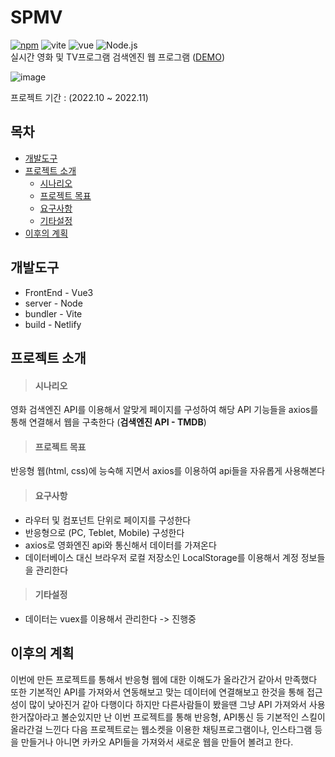 # SPMV
<!-- 현 npm 버전 16.3.0 -> 버전적는곳이 없다(일단 17.0.0으로 보류 -> 추후에 현 버전으로 바꾼다) -->
[![npm](https://img.shields.io/npm/v/standard.svg)](https://www.npmjs.com/package/npm-auto-version)
![vite](https://img.shields.io/badge/Vite-646CFF)
![vue](https://img.shields.io/badge/Vue3-4FC08D)
![Node.js](https://img.shields.io/badge/Node.js-339933)
<br />
실시간 영화 및 TV프로그램 검색엔진 웹 프로그램 ([DEMO](https://spmv.netlify.app))

![image](https://user-images.githubusercontent.com/43946794/201836907-70417994-0657-4b41-9d49-d7f34ccc31ca.png)

프로젝트 기간 : (2022.10 ~ 2022.11)


## 목차
* <a href="#개발도구">개발도구</a>
* <a href="#프로젝트-소개">프로젝트 소개</a>
  * <a href="#시나리오">시나리오</a>
  * <a href="#프로젝트-목표">프로젝트 목표</a>
  * <a href="#요구사항">요구사항</a>
  * <a href="#기타설정">기타설정</a>
* <a href="#이후의-계획">이후의 계획</a>


## 개발도구
* FrontEnd - Vue3
* server - Node
* bundler - Vite
* build - Netlify

## 프로젝트 소개
> #### 시나리오

영화 검색엔진 API를 이용해서 알맞게 페이지를 구성하여 해당 API 기능들을 axios를 통해 연결해서 웹을 구축한다 (**검색엔진 API - TMDB**)

> #### 프로젝트 목표

반응형 웹(html, css)에 능숙해 지면서 axios를 이용하여 api들을 자유롭게 사용해본다

> #### 요구사항
* 라우터 및 컴포넌트 단위로 페이지를 구성한다
* 반응형으로 (PC, Teblet, Mobile) 구성한다
* axios로 영화엔진 api와 통신해서 데이터를 가져온다
* 데이터베이스 대신 브라우저 로컬 저장소인 LocalStorage를 이용해서 계정 정보들을 관리한다

> #### 기타설정
* 데이터는 vuex를 이용해서 관리한다 -> 진행중


## 이후의 계획
이번에 만든 프로젝트를 통해서 반응형 웹에 대한 이해도가 올라간거 같아서 만족했다
또한 기본적인 API를 가져와서 연동해보고 맞는 데이터에 연결해보고 한것을 통해 접근성이 많이 낮아진거 같아 다행이다
하지만 다른사람들이 봤을땐 그냥 API 가져와서 사용한거잖아라고 볼순있지만 난 이번 프로젝트를 통해 반응형, API통신 등 기본적인 스킬이 올라간걸 느낀다
다음 프로젝트로는 웹소켓을 이용한 채팅프로그램이나, 인스타그램 등을 만들거나 아니면 카카오 API들을 가져와서 새로운 웹을 만들어 볼려고 한다.
